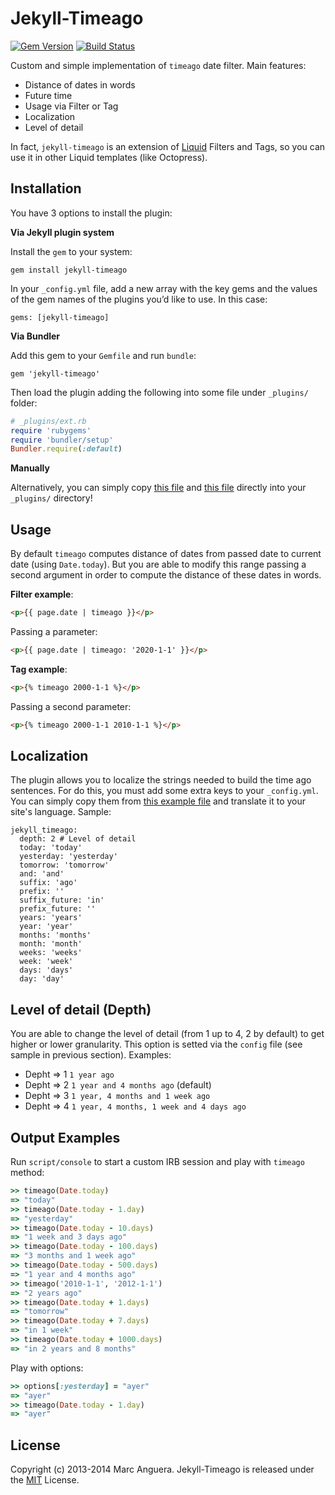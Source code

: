 # Jekyll-Timeago

[![Gem Version](https://badge.fury.io/rb/jekyll-timeago.svg)](http://badge.fury.io/rb/jekyll-timeago) [![Build Status](https://travis-ci.org/markets/jekyll-timeago.svg?branch=master)](https://travis-ci.org/markets/jekyll-timeago)

Custom and simple implementation of `timeago` date filter. Main features:

* Distance of dates in words
* Future time
* Usage via Filter or Tag
* Localization
* Level of detail

In fact, `jekyll-timeago` is an extension of [Liquid](https://github.com/Shopify/liquid) Filters and Tags, so you can use it in other Liquid templates (like Octopress).

## Installation

You have 3 options to install the plugin:

**Via Jekyll plugin system**

Install the `gem` to your system:

```
gem install jekyll-timeago
```

In your `_config.yml` file, add a new array with the key gems and the values of the gem names of the plugins you’d like to use. In this case:

```
gems: [jekyll-timeago]
```

**Via Bundler**

Add this gem to your `Gemfile` and run `bundle`:

```
gem 'jekyll-timeago'
```

Then load the plugin adding the following into some file under `_plugins/` folder:

```ruby
# _plugins/ext.rb
require 'rubygems'
require 'bundler/setup'
Bundler.require(:default)
```

**Manually**

Alternatively, you can simply copy [this file](lib/jekyll-timeago/filter.rb) and [this file](lib/jekyll-timeago/tag.rb) directly into your `_plugins/` directory!

## Usage

By default `timeago` computes distance of dates from passed date to current date (using `Date.today`). But you are able to modify this range passing a second argument in order to compute the distance of these dates in words.

**Filter example**:

```html
<p>{{ page.date | timeago }}</p>
```

Passing a parameter:

```html
<p>{{ page.date | timeago: '2020-1-1' }}</p>
```

**Tag example**:

```html
<p>{% timeago 2000-1-1 %}</p>
```

Passing a second parameter:

```html
<p>{% timeago 2000-1-1 2010-1-1 %}</p>
```

## Localization

The plugin allows you to localize the strings needed to build the time ago sentences. For do this, you must add some extra keys to your `_config.yml`. You can simply copy them from [this example file](_config.yml.example) and translate it to your site's language. Sample:

```
jekyll_timeago:
  depth: 2 # Level of detail
  today: 'today'
  yesterday: 'yesterday'
  tomorrow: 'tomorrow'
  and: 'and'
  suffix: 'ago'
  prefix: ''
  suffix_future: 'in'
  prefix_future: ''
  years: 'years'
  year: 'year'
  months: 'months'
  month: 'month'
  weeks: 'weeks'
  week: 'week'
  days: 'days'
  day: 'day'
```

## Level of detail (Depth)

You are able to change the level of detail (from 1 up to 4, 2 by default) to get higher or lower granularity. This option is setted via the `config` file (see sample in previous section). Examples:

* Depht => 1 `1 year ago`
* Depht => 2 `1 year and 4 months ago` (default)
* Depht => 3 `1 year, 4 months and 1 week ago`
* Depht => 4 `1 year, 4 months, 1 week and 4 days ago`

## Output Examples

Run `script/console` to start a custom IRB session and play with `timeago` method:

```ruby
>> timeago(Date.today)
=> "today"
>> timeago(Date.today - 1.day)
=> "yesterday"
>> timeago(Date.today - 10.days)
=> "1 week and 3 days ago"
>> timeago(Date.today - 100.days)
=> "3 months and 1 week ago"
>> timeago(Date.today - 500.days)
=> "1 year and 4 months ago"
>> timeago('2010-1-1', '2012-1-1')
=> "2 years ago"
>> timeago(Date.today + 1.days)
=> "tomorrow"
>> timeago(Date.today + 7.days)
=> "in 1 week"
>> timeago(Date.today + 1000.days)
=> "in 2 years and 8 months"
```

Play with options:

```ruby
>> options[:yesterday] = "ayer"
=> "ayer"
>> timeago(Date.today - 1.day)
=> "ayer"
```

## License
Copyright (c) 2013-2014 Marc Anguera. Jekyll-Timeago is released under the [MIT](LICENSE) License.
